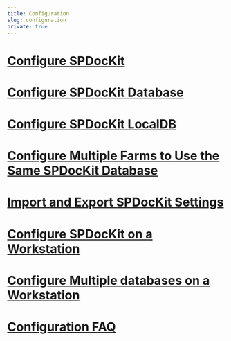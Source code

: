 ```yaml
---
title: Configuration
slug: configuration
private: true
---
```


# [Configure SPDocKit](configure-spdockit.md)
# [Configure SPDocKit Database](configure-spdockit-database.md)
# [Configure SPDocKit LocalDB](configure-localdb.md)
# [Configure Multiple Farms to Use the Same SPDocKit Database](configure-multiple-farms-to-use-same-spdockit-database.md)
# [Import and Export SPDocKit Settings](import-and-export-spdockit-settings.md)
# [Configure SPDocKit on a Workstation](configure-spdockit-on-a-workstation.md)
# [Configure Multiple databases on a Workstation](configure-multiple-databases-on-a-workstation.md)
# [Configuration FAQ](configuration-faq.md)
